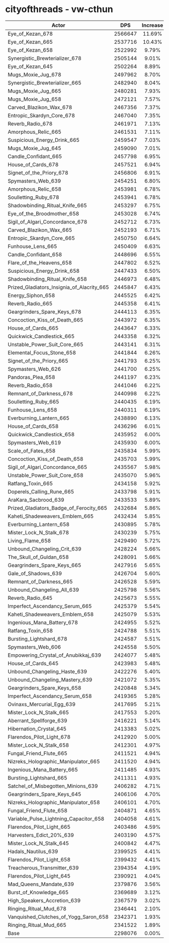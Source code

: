 # cityofthreads - vw-cthun
| Actor | DPS | Increase |
|---|:---:|:---:|
|Eye_of_Kezan_678|2566647|11.69%|
|Eye_of_Kezan_665|2537716|10.43%|
|Eye_of_Kezan_658|2522992|9.79%|
|Synergistic_Brewterializer_678|2505144|9.01%|
|Eye_of_Kezan_645|2502264|8.89%|
|Mugs_Moxie_Jug_678|2497962|8.70%|
|Synergistic_Brewterializer_665|2482940|8.04%|
|Mugs_Moxie_Jug_665|2480281|7.93%|
|Mugs_Moxie_Jug_658|2472121|7.57%|
|Carved_Blazikon_Wax_678|2467356|7.37%|
|Entropic_Skardyn_Core_678|2467040|7.35%|
|Reverb_Radio_678|2461971|7.13%|
|Amorphous_Relic_665|2461531|7.11%|
|Suspicious_Energy_Drink_665|2459547|7.03%|
|Mugs_Moxie_Jug_645|2459090|7.01%|
|Candle_Confidant_665|2457798|6.95%|
|House_of_Cards_678|2457521|6.94%|
|Signet_of_the_Priory_678|2456806|6.91%|
|Spymasters_Web_639|2454251|6.80%|
|Amorphous_Relic_658|2453981|6.78%|
|Soulletting_Ruby_678|2453941|6.78%|
|Shadowbinding_Ritual_Knife_665|2453297|6.75%|
|Eye_of_the_Broodmother_658|2453028|6.74%|
|Sigil_of_Algari_Concordance_678|2452712|6.73%|
|Carved_Blazikon_Wax_665|2452193|6.71%|
|Entropic_Skardyn_Core_665|2450750|6.64%|
|Funhouse_Lens_665|2450409|6.63%|
|Candle_Confidant_658|2448696|6.55%|
|Flare_of_the_Heavens_658|2447802|6.52%|
|Suspicious_Energy_Drink_658|2447433|6.50%|
|Shadowbinding_Ritual_Knife_658|2446973|6.48%|
|Prized_Gladiators_Insignia_of_Alacrity_665|2445847|6.43%|
|Energy_Siphon_658|2445525|6.42%|
|Reverb_Radio_665|2445358|6.41%|
|Geargrinders_Spare_Keys_678|2444113|6.35%|
|Concoction_Kiss_of_Death_665|2443972|6.35%|
|House_of_Cards_665|2443647|6.33%|
|Quickwick_Candlestick_665|2443358|6.32%|
|Unstable_Power_Suit_Core_665|2443141|6.31%|
|Elemental_Focus_Stone_658|2441844|6.26%|
|Signet_of_the_Priory_665|2441793|6.25%|
|Spymasters_Web_626|2441700|6.25%|
|Pandoras_Plea_658|2441197|6.23%|
|Reverb_Radio_658|2441046|6.22%|
|Remnant_of_Darkness_678|2440998|6.22%|
|Soulletting_Ruby_665|2440435|6.19%|
|Funhouse_Lens_658|2440311|6.19%|
|Everburning_Lantern_665|2438890|6.13%|
|House_of_Cards_658|2436296|6.01%|
|Quickwick_Candlestick_658|2435952|6.00%|
|Spymasters_Web_619|2435930|6.00%|
|Scale_of_Fates_658|2435834|5.99%|
|Concoction_Kiss_of_Death_658|2435703|5.99%|
|Sigil_of_Algari_Concordance_665|2435567|5.98%|
|Unstable_Power_Suit_Core_658|2435070|5.96%|
|Ratfang_Toxin_665|2434158|5.92%|
|Doperels_Calling_Rune_665|2433798|5.91%|
|AraKara_Sacbrood_639|2433533|5.89%|
|Prized_Gladiators_Badge_of_Ferocity_665|2432684|5.86%|
|Kaheti_Shadeweavers_Emblem_665|2432434|5.85%|
|Everburning_Lantern_658|2430895|5.78%|
|Mister_Lock_N_Stalk_678|2430239|5.75%|
|Living_Flame_658|2429490|5.72%|
|Unbound_Changeling_Crit_639|2428224|5.66%|
|The_Skull_of_Guldan_658|2428091|5.66%|
|Geargrinders_Spare_Keys_665|2427916|5.65%|
|Gale_of_Shadows_639|2426704|5.60%|
|Remnant_of_Darkness_665|2426528|5.59%|
|Unbound_Changeling_All_639|2425798|5.56%|
|Reverb_Radio_645|2425673|5.55%|
|Imperfect_Ascendancy_Serum_665|2425379|5.54%|
|Kaheti_Shadeweavers_Emblem_658|2425079|5.53%|
|Ingenious_Mana_Battery_678|2424955|5.52%|
|Ratfang_Toxin_658|2424788|5.51%|
|Bursting_Lightshard_678|2424587|5.51%|
|Spymasters_Web_606|2424558|5.50%|
|Empowering_Crystal_of_Anubikkaj_639|2424077|5.48%|
|House_of_Cards_645|2423983|5.48%|
|Unbound_Changeling_Haste_639|2422276|5.40%|
|Unbound_Changeling_Mastery_639|2421072|5.35%|
|Geargrinders_Spare_Keys_658|2420848|5.34%|
|Imperfect_Ascendancy_Serum_658|2419365|5.28%|
|Ovinaxs_Mercurial_Egg_639|2417695|5.21%|
|Mister_Lock_N_Stalk_665|2417553|5.20%|
|Aberrant_Spellforge_639|2416221|5.14%|
|Hibernation_Crystal_645|2413383|5.02%|
|Flarendos_Pilot_Light_678|2412920|5.00%|
|Mister_Lock_N_Stalk_658|2412301|4.97%|
|Fungal_Friend_Flute_665|2411521|4.94%|
|Nizreks_Holographic_Manipulator_665|2411520|4.94%|
|Ingenious_Mana_Battery_665|2411485|4.93%|
|Bursting_Lightshard_665|2411311|4.93%|
|Satchel_of_Misbegotten_Minions_639|2406282|4.71%|
|Geargrinders_Spare_Keys_645|2406106|4.70%|
|Nizreks_Holographic_Manipulator_658|2406101|4.70%|
|Fungal_Friend_Flute_658|2404871|4.65%|
|Variable_Pulse_Lightning_Capacitor_658|2404058|4.61%|
|Flarendos_Pilot_Light_665|2403486|4.59%|
|Harvesters_Edict_20%_639|2403190|4.57%|
|Mister_Lock_N_Stalk_645|2400842|4.47%|
|Hadals_Nautilus_639|2399525|4.41%|
|Flarendos_Pilot_Light_658|2399432|4.41%|
|Treacherous_Transmitter_639|2394354|4.19%|
|Flarendos_Pilot_Light_645|2390921|4.04%|
|Mad_Queens_Mandate_639|2379876|3.56%|
|Burst_of_Knowledge_665|2369689|3.12%|
|High_Speakers_Accretion_639|2367579|3.02%|
|Ringing_Ritual_Mud_678|2346441|2.10%|
|Vanquished_Clutches_of_Yogg_Saron_658|2342371|1.93%|
|Ringing_Ritual_Mud_665|2341522|1.89%|
|Base|2298076|0.00%|

